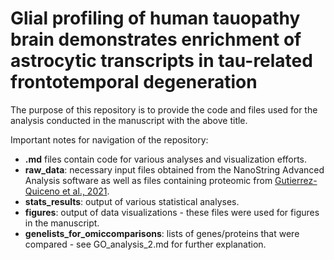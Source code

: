 # Glial profiling of human tauopathy brain demonstrates enrichment of astrocytic transcripts in tau-related frontotemporal degeneration

The purpose of this repository is to provide the code and files used for the analysis conducted in the manuscript with the above title.

Important notes for navigation of the repository: 
* **.md** files contain code for various analyses and visualization efforts. 
* **raw_data**: necessary input files obtained from the NanoString Advanced Analysis software as well as files containing proteomic from [Gutierrez-Quiceno et al., 2021](https://pubmed.ncbi.nlm.nih.gov/34172091/). 
* **stats_results**: output of various statistical analyses.  
* **figures**: output of data visualizations - these files were used for figures in the manuscript. 
* **genelists_for_omiccomparisons**: lists of genes/proteins that were compared - see GO_analysis_2.md for further explanation. 